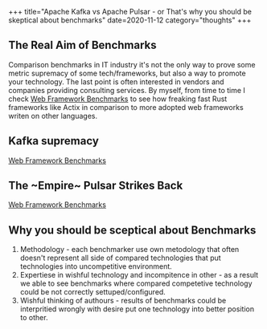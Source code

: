 +++
title="Apache Kafka vs Apache Pulsar - or That's why you should be skeptical about benchmarks"
date=2020-11-12
category="thoughts"
+++

## The Real Aim of Benchmarks
Comparison benchmarks in IT industry it's not the only way to prove some metric supremacy of some tech/frameworks, but also a way to promote your technology. The last point is often interested in vendors and companies providing consulting services. By myself, from time to time I check [Web Framework Benchmarks](https://www.techempower.com/benchmarks) to see how freaking fast Rust frameworks like Actix in comparison to more adopted web frameworks writen on other languages.

## Kafka supremacy
[Web Framework Benchmarks](https://www.confluent.io/blog/kafka-fastest-messaging-system/)

## The ~Empire~ Pulsar Strikes Back
[Web Framework Benchmarks](https://streamnative.io/blog/tech/2020-11-09-benchmark-pulsar-kafka-performance) 

## Why you should be sceptical about Benchmarks
1. Methodology - each benchmarker use own metodology that often doesn't represent all side of compared technologies that put technologies into uncompetitive environment.
2. Expertiese in wishful technology and incompitence in other - as a result we able to see benchmarks where compared competetive technology could be not correctly settuped/configured.
3. Wishful thinking of authours - results of benchmarks could be interpritied wrongly with desire put one technology into better position to other.